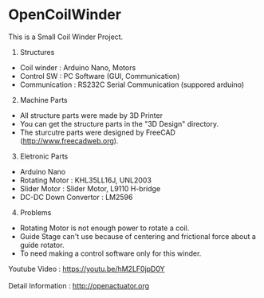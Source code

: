 # OpenCoilWinder

This is a Small Coil Winder Project.

1. Structures
 - Coil winder : Arduino Nano, Motors
 - Control SW : PC Software (GUI, Communication)
 - Communication : RS232C Serial Communication (suppored arduino)

2. Machine Parts
 - All structure parts were made by 3D Printer
 - You can get the structure parts in the "3D Design" directory.
 - The sturcutre parts were designed by FreeCAD (http://www.freecadweb.org).

3. Eletronic Parts
 - Arduino Nano
 - Rotating Motor : KHL35LL16J, UNL2003
 - Slider Motor : Slider Motor, L9110 H-bridge
 - DC-DC Down Convertor : LM2596

4. Problems
 - Rotating Motor is not enough power to rotate a coil.
 - Guide Stage can't use because of centering and frictional force about a guide rotator.
 - To need making a control software only for this winder. 
 
Youtube Video : https://youtu.be/hM2LF0jpD0Y
<br><br>
Detail Information : http://openactuator.org
<br><br>
<img src="http://www.solenoid.or.kr/data/CoilWinder.png" border="0" alt="">

